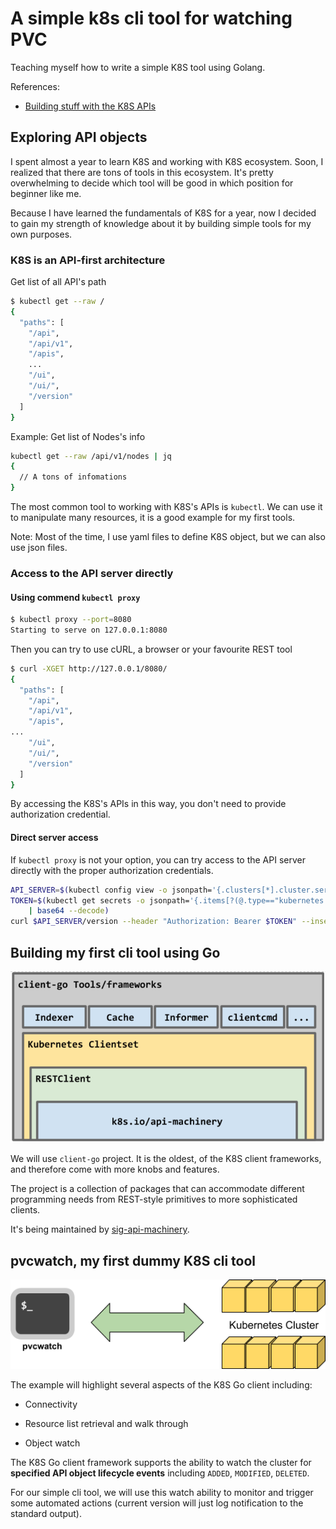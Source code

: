 # A simple k8s cli tool for watching PVC

Teaching myself how to write a simple K8S tool using Golang.

References:

- [Building stuff with the K8S APIs](https://medium.com/programming-kubernetes/building-stuff-with-kubernetes-api/home)

## Exploring API objects

I spent almost a year to learn K8S and working with K8S ecosystem. Soon, I realized that there are tons of tools in this
ecosystem. It's pretty overwhelming to decide which tool will be good in which position for beginner like me.

Because I have learned the fundamentals of K8S for a year, now I decided to gain my strength of knowledge about it by
building simple tools for my own purposes.

### K8S is an API-first architecture

Get list of all API's path
```bash
$ kubectl get --raw /
{
  "paths": [
    "/api",
    "/api/v1",
    "/apis",
    ...
    "/ui",
    "/ui/",
    "/version"
  ]
}
```

Example: Get list of Nodes's info
```bash
kubectl get --raw /api/v1/nodes | jq
{
  // A tons of infomations
}
```

The most common tool to working with K8S's APIs is `kubectl`. We can use it to manipulate many resources, it is a good 
example for my first tools.

Note: Most of the time, I use yaml files to define K8S object, but we can also use json files.

### Access to the API server directly

#### Using commend `kubectl proxy`
```bash
$ kubectl proxy --port=8080
Starting to serve on 127.0.0.1:8080
```

Then you can try to use cURL, a browser or your favourite REST tool
```bash
$ curl -XGET http://127.0.0.1/8080/
{
  "paths": [
    "/api",
    "/api/v1",
    "/apis",
...
    "/ui",
    "/ui/",
    "/version"
  ]
}
```

By accessing the K8S's APIs in this way, you don't need to provide authorization credential.

#### Direct server access

If `kubectl proxy` is not your option, you can try access to the API server directly with the proper authorization
credentials.

```bash
API_SERVER=$(kubectl config view -o jsonpath='{.clusters[*].cluster.server}')
TOKEN=$(kubectl get secrets -o jsonpath='{.items[?(@.type=="kubernetes.io/service-account-token")].data.token}' \
    | base64 --decode)
curl $API_SERVER/version --header "Authorization: Bearer $TOKEN" --insecure
```

## Building my first cli tool using Go

![client-go](images/client-go.png)

We will use `client-go` project. It is the oldest, of the K8S client frameworks, and therefore come with more knobs
and features.

The project is a collection of packages that can accommodate different programming needs from REST-style primitives to
more sophisticated clients.

It's being maintained by [sig-api-machinery](https://github.com/kubernetes/community/tree/master/sig-api-machinery).

## pvcwatch, my first dummy K8S cli tool

![Illustration of pvcwatch](images/pvcwatch.png)

The example will highlight several aspects of the K8S Go client including:

- Connectivity

- Resource list retrieval and walk through

- Object watch

The K8S Go client framework supports the ability to watch the cluster for **specified API object lifecycle events**
including `ADDED`, `MODIFIED`, `DELETED`.

For our simple cli tool, we will use this watch ability to monitor and trigger some automated actions (current version
will just log notification to the standard output).
